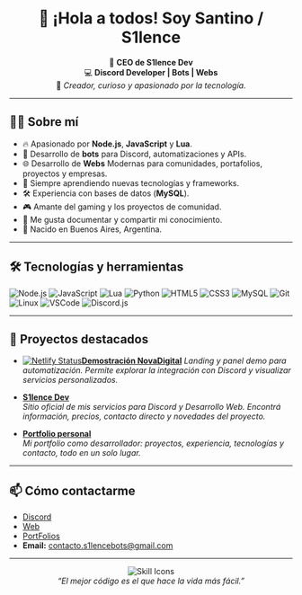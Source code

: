 <h1 align="center">👋 ¡Hola a todos! Soy Santino / S1lence</h1>
<p align="center">
  👤 <b>CEO de S1lence Dev</b> <br>
  💻 <b>Discord Developer | Bots | Webs</b> <br>
  🎵 <i>Creador, curioso y apasionado por la tecnología.</i>
</p>

---

## 🧑‍💻 Sobre mí

- 🔥 Apasionado por **Node.js**, **JavaScript** y **Lua**.
- 🤖 Desarrollo de **bots** para Discord, automatizaciones y APIs.
- 🌐 Desarrollo de **Webs** Modernas para comunidades, portafolios, proyectos y empresas.
- 🚀 Siempre aprendiendo nuevas tecnologías y frameworks.
- 🛠️ Experiencia con bases de datos (**MySQL**).
- 🎮 Amante del gaming y los proyectos de comunidad.
- 📝 Me gusta documentar y compartir mi conocimiento.
- 📍 Nacido en Buenos Aires, Argentina.

---

## 🛠️ Tecnologías y herramientas

![Node.js](https://img.shields.io/badge/Node.js-339933?style=flat&logo=node.js&logoColor=white)
![JavaScript](https://img.shields.io/badge/JavaScript-F7DF1E?style=flat&logo=javascript&logoColor=black)
![Lua](https://img.shields.io/badge/Lua-2C2D72?style=flat&logo=lua&logoColor=white)
![Python](https://img.shields.io/badge/Python-3776AB?style=flat&logo=python&logoColor=white)
![HTML5](https://img.shields.io/badge/HTML5-E34F26?style=flat&logo=html5&logoColor=white)
![CSS3](https://img.shields.io/badge/CSS3-1572B6?style=flat&logo=css3&logoColor=white)
![MySQL](https://img.shields.io/badge/MySQL-4479A1?style=flat&logo=mysql&logoColor=white)
![Git](https://img.shields.io/badge/Git-F05032?style=flat&logo=git&logoColor=white)
![Linux](https://img.shields.io/badge/Linux-FCC624?style=flat&logo=linux&logoColor=black)
![VSCode](https://img.shields.io/badge/VS%20Code-007ACC?style=flat&logo=visual-studio-code&logoColor=white)
![Discord.js](https://img.shields.io/badge/Discord.js-5865F2?style=flat&logo=discord&logoColor=white)

---

## 🌟 Proyectos destacados

- [![Netlify Status](https://api.netlify.com/api/v1/badges/3100f61c-7687-458c-826c-03cec67ce82c/deploy-status)](https://app.netlify.com/projects/demostracion-novadigital/deploys)[**Demostración NovaDigital**](https://demostracion-novadigital.netlify.app)
  _Landing y panel demo para automatización. Permite explorar la integración con Discord y visualizar servicios personalizados._

- [**S1lence Dev**](https://s1lencedev.vercel.app)  
  _Sitio oficial de mis servicios para Discord y Desarrollo Web. Encontrá información, precios, contacto directo y novedades del proyecto._

- [**Portfolio personal**](https://portfolio-santino-cuello.vercel.app)  
  _Mi portfolio como desarrollador: proyectos, experiencia, tecnologías y contacto, todo en un solo lugar._

---

## 📫 Cómo contactarme

- [Discord](https://discord.gg/Pdg5zcQ9Xv)
- [Web](https://s1lencedev.vercel.app)
- [PortFolios](https://portfolio-santino-cuello.vercel.app)
- **Email:** contacto.s1lencebots@gmail.com

---

<p align="center">
  <img src="https://skillicons.dev/icons?i=js,nodejs,lua,python,express,discord,linux,mysql,git,vscode,html,css" alt="Skill Icons" /><br>
  <i>“El mejor código es el que hace la vida más fácil.”</i>
</p>
